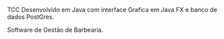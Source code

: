 TCC Desenvolvido em Java com interface Grafica em Java FX e banco de dados PostGres.

Software de Gestão de Barbearia.
